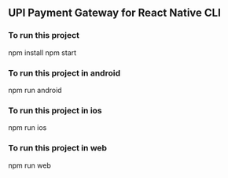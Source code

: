 ## UPI Payment Gateway for React Native CLI

### To run this project
npm install
npm start

### To run this project in android
npm run android

### To run this project in ios
npm run ios

### To run this project in web
npm run web

